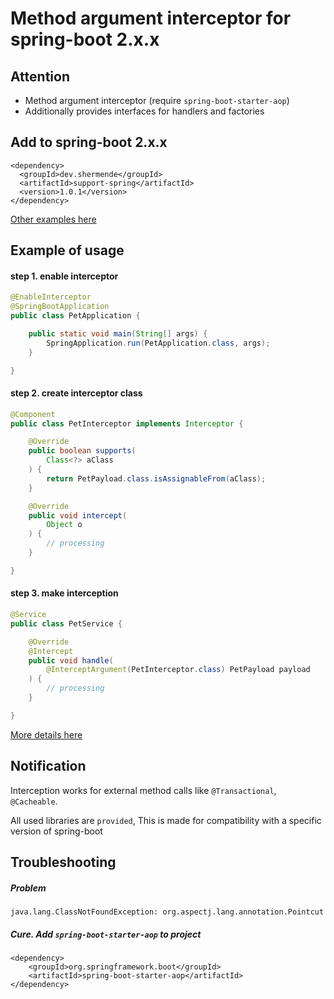 # Method argument interceptor for spring-boot 2.x.x

## Attention

* Method argument interceptor (require `spring-boot-starter-aop`)
* Additionally provides interfaces for handlers and factories

## Add to spring-boot 2.x.x

```
<dependency>
  <groupId>dev.shermende</groupId>
  <artifactId>support-spring</artifactId>
  <version>1.0.1</version>
</dependency>
```
[Other examples here](https://search.maven.org/artifact/dev.shermende/support-spring)
## Example of usage

#### step 1. enable interceptor
```java
@EnableInterceptor
@SpringBootApplication
public class PetApplication {

    public static void main(String[] args) {
        SpringApplication.run(PetApplication.class, args);
    }

}
```
#### step 2. create interceptor class
```java
@Component
public class PetInterceptor implements Interceptor {

    @Override
    public boolean supports(
        Class<?> aClass
    ) {
        return PetPayload.class.isAssignableFrom(aClass);
    }

    @Override
    public void intercept(
        Object o
    ) {
        // processing
    }

}
```
#### step 3. make interception
```java
@Service
public class PetService {

    @Override
    @Intercept
    public void handle(
        @InterceptArgument(PetInterceptor.class) PetPayload payload
    ) {
        // processing
    }

}
```
[More details here](https://github.com/shermende/dev.shermende.pet.dms-backend/blob/develop/src/main/java/dev/shermende/pet/dms/service/unit/impl/UnitServiceImpl.java#L114)
## Notification

Interception works for external method calls like `@Transactional`, `@Cacheable`.

All used libraries are `provided`, This is made for compatibility with a specific version of spring-boot
 
## Troubleshooting
##### Problem
```$xslt
java.lang.ClassNotFoundException: org.aspectj.lang.annotation.Pointcut
```
##### Cure. Add `spring-boot-starter-aop` to project
```$xslt
<dependency>
    <groupId>org.springframework.boot</groupId>
    <artifactId>spring-boot-starter-aop</artifactId>
</dependency>
```
